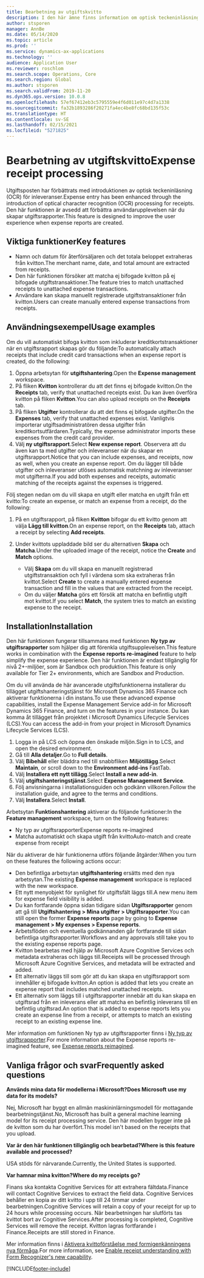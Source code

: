 ```yaml
---
title: Bearbetning av utgiftskvitto
description: I den här ämne finns information om optisk teckeninläsning (OCR) av kvitton. Den här funktionen är avsedd att förbättra användarupplevelsen när du skapar utgiftsrapporter i Microsoft Dynamics 365 Finance.
author: stsporen
manager: AnnBe
ms.date: 05/14/2020
ms.topic: article
ms.prod: ''
ms.service: dynamics-ax-applications
ms.technology: ''
audience: Application User
ms.reviewer: roschlom
ms.search.scope: Operations, Core
ms.search.region: Global
ms.author: stsporen
ms.search.validFrom: 2019-11-20
ms.dyn365.ops.version: 10.0.8
ms.openlocfilehash: 57ef67412eb3c5795559e4f6d011e97c4d7a1338
ms.sourcegitcommit: fa32b1893286f20271fa4ec4be8fc68bd135f53c
ms.translationtype: HT
ms.contentlocale: sv-SE
ms.lasthandoff: 02/15/2021
ms.locfileid: "5271825"
---
```

# <a name="expense-receipt-processing"></a><span data-ttu-id="12e03-104">Bearbetning av utgiftskvitto</span><span class="sxs-lookup"><span data-stu-id="12e03-104">Expense receipt processing</span></span>

<span data-ttu-id="12e03-105">Utgiftsposten har förbättrats med introduktionen av optisk teckeninläsning (OCR) för inleveranser.</span><span class="sxs-lookup"><span data-stu-id="12e03-105">Expense entry has been enhanced through the introduction of optical character recognition (OCR) processing for receipts.</span></span> <span data-ttu-id="12e03-106">Den här funktionen är avsedd att förbättra användarupplevelsen när du skapar utgiftsrapporter.</span><span class="sxs-lookup"><span data-stu-id="12e03-106">This feature is designed to improve the user experience when expense reports are created.</span></span>

## <a name="key-features"></a><span data-ttu-id="12e03-107">Viktiga funktioner</span><span class="sxs-lookup"><span data-stu-id="12e03-107">Key features</span></span>

- <span data-ttu-id="12e03-108">Namn och datum för återförsäljaren och det totala beloppet extraheras från kvitton.</span><span class="sxs-lookup"><span data-stu-id="12e03-108">The merchant name, date, and total amount are extracted from receipts.</span></span>
- <span data-ttu-id="12e03-109">Den här funktionen försöker att matcha ej bifogade kvitton på ej bifogade utgiftstransaktioner.</span><span class="sxs-lookup"><span data-stu-id="12e03-109">The feature tries to match unattached receipts to unattached expense transactions.</span></span>
- <span data-ttu-id="12e03-110">Användare kan skapa manuellt registrerade utgiftstransaktioner från kvitton.</span><span class="sxs-lookup"><span data-stu-id="12e03-110">Users can create manually entered expense transactions from receipts.</span></span>

## <a name="usage-examples"></a><span data-ttu-id="12e03-111">Användningsexempel</span><span class="sxs-lookup"><span data-stu-id="12e03-111">Usage examples</span></span>

<span data-ttu-id="12e03-112">Om du vill automatiskt bifoga kvitton som inkluderar kreditkortstransaktioner när en utgiftsrapport skapas gör du följande:</span><span class="sxs-lookup"><span data-stu-id="12e03-112">To automatically attach receipts that include credit card transactions when an expense report is created, do the following:</span></span>

  1. <span data-ttu-id="12e03-113">Öppna arbetsytan för **utgiftshantering**.</span><span class="sxs-lookup"><span data-stu-id="12e03-113">Open the **Expense management** workspace.</span></span>
  2. <span data-ttu-id="12e03-114">På fliken **Kvitton** kontrollerar du att det finns ej bifogade kvitton.</span><span class="sxs-lookup"><span data-stu-id="12e03-114">On the **Receipts** tab, verify that unattached receipts exist.</span></span> <span data-ttu-id="12e03-115">Du kan även överföra kvitton på fliken **Kvitton**.</span><span class="sxs-lookup"><span data-stu-id="12e03-115">You can also upload receipts on the **Receipts** tab.</span></span>
  3. <span data-ttu-id="12e03-116">På fliken **Utgifter** kontrollerar du att det finns ej bifogade utgifter.</span><span class="sxs-lookup"><span data-stu-id="12e03-116">On the **Expenses** tab, verify that unattached expenses exist.</span></span> <span data-ttu-id="12e03-117">Vanligtvis importerar utgiftsadministratören dessa utgifter från kreditkortsutfärdaren.</span><span class="sxs-lookup"><span data-stu-id="12e03-117">Typically, the expense administrator imports these expenses from the credit card provider.</span></span>
  4. <span data-ttu-id="12e03-118">Välj **ny utgiftsrapport**.</span><span class="sxs-lookup"><span data-stu-id="12e03-118">Select **New expense report**.</span></span> <span data-ttu-id="12e03-119">Observera att du även kan ta med utgifter och inleveranser när du skapar en utgiftsrapport.</span><span class="sxs-lookup"><span data-stu-id="12e03-119">Notice that you can include expenses, and receipts, now as well, when you create an expense report.</span></span> <span data-ttu-id="12e03-120">Om du lägger till både utgifter och inleveranser utlöses automatisk matchning av inleveranser mot utgifterna.</span><span class="sxs-lookup"><span data-stu-id="12e03-120">If you add both expenses and receipts, automatic matching of the receipts against the expenses is triggered.</span></span>

<span data-ttu-id="12e03-121">Följ stegen nedan om du vill skapa en utgift eller matcha en utgift från ett kvitto:</span><span class="sxs-lookup"><span data-stu-id="12e03-121">To create an expense, or match an expense from a receipt, do the following:</span></span>

  1. <span data-ttu-id="12e03-122">På en utgiftsrapport, på fliken **Kvitton** bifogar du ett kvitto genom att välja **Lägg till kvitton**.</span><span class="sxs-lookup"><span data-stu-id="12e03-122">On an expense report, on the **Receipts** tab, attach a receipt by selecting **Add receipts**.</span></span>
  2. <span data-ttu-id="12e03-123">Under kvittots uppladdade bild ser du alternativen **Skapa** och **Matcha**.</span><span class="sxs-lookup"><span data-stu-id="12e03-123">Under the uploaded image of the receipt, notice the **Create** and **Match** options.</span></span>

      - <span data-ttu-id="12e03-124">Välj **Skapa** om du vill skapa en manuellt registrerad utgiftstransaktion och fyll i värdena som ska extraheras från kvittot.</span><span class="sxs-lookup"><span data-stu-id="12e03-124">Select **Create** to create a manually entered expense transaction and fill in the values that are extracted from the receipt.</span></span>
      - <span data-ttu-id="12e03-125">Om du väljer **Matcha** görs ett försök att matcha en befintlig utgift mot kvittot.</span><span class="sxs-lookup"><span data-stu-id="12e03-125">If you select **Match**, the system tries to match an existing expense to the receipt.</span></span>

## <a name="installation"></a><span data-ttu-id="12e03-126">Installation</span><span class="sxs-lookup"><span data-stu-id="12e03-126">Installation</span></span>

<span data-ttu-id="12e03-127">Den här funktionen fungerar tillsammans med funktionen **Ny typ av utgiftsrapporter** som hjälper dig att förenkla utgiftsupplevelsen.</span><span class="sxs-lookup"><span data-stu-id="12e03-127">This feature works in combination with the **Expense reports re-imagined** feature to help simplify the expense experience.</span></span> <span data-ttu-id="12e03-128">Den här funktionen är endast tillgänglig för nivå 2+-miljöer, som är Sandbox och produktion.</span><span class="sxs-lookup"><span data-stu-id="12e03-128">This feature is only available for Tier 2+ environments, which are Sandbox and Production.</span></span>

<span data-ttu-id="12e03-129">Om du vill använda de här avancerade utgiftsfunktionerna installerar du tillägget utgiftshanteringstjänst för Microsoft Dynamics 365 Finance och aktiverar funktionerna i din instans.</span><span class="sxs-lookup"><span data-stu-id="12e03-129">To use these advanced expense capabilities, install the Expense Management Service add-in for Microsoft Dynamics 365 Finance, and turn on the features in your instance.</span></span> <span data-ttu-id="12e03-130">Du kan komma åt tillägget från projektet i Microsoft Dynamics Lifecycle Services (LCS).</span><span class="sxs-lookup"><span data-stu-id="12e03-130">You can access the add-in from your project in Microsoft Dynamics Lifecycle Services (LCS).</span></span>

1. <span data-ttu-id="12e03-131">Logga in på LCS och öppna den önskade miljön.</span><span class="sxs-lookup"><span data-stu-id="12e03-131">Sign in to LCS, and open the desired environment.</span></span>
2. <span data-ttu-id="12e03-132">Gå till **Alla detaljer**.</span><span class="sxs-lookup"><span data-stu-id="12e03-132">Go to **Full details**.</span></span>
3. <span data-ttu-id="12e03-133">Välj **Bibehåll** eller bläddra ned till snabbfliken **Miljötillägg**.</span><span class="sxs-lookup"><span data-stu-id="12e03-133">Select **Maintain**, or scroll down to the **Environment add-ins** FastTab.</span></span>
4. <span data-ttu-id="12e03-134">Välj **Installera ett nytt tillägg**.</span><span class="sxs-lookup"><span data-stu-id="12e03-134">Select **Install a new add-in**.</span></span>
5. <span data-ttu-id="12e03-135">Välj **utgiftshanteringstjänst**.</span><span class="sxs-lookup"><span data-stu-id="12e03-135">Select **Expense Management Service**.</span></span>
6. <span data-ttu-id="12e03-136">Följ anvisningarna i installationsguiden och godkänn villkoren.</span><span class="sxs-lookup"><span data-stu-id="12e03-136">Follow the installation guide, and agree to the terms and conditions.</span></span>
7. <span data-ttu-id="12e03-137">Välj **Installera**.</span><span class="sxs-lookup"><span data-stu-id="12e03-137">Select **Install**.</span></span>

<span data-ttu-id="12e03-138">Arbetsytan **Funktionshantering** aktiverar du följande funktioner:</span><span class="sxs-lookup"><span data-stu-id="12e03-138">In the **Feature management** workspace, turn on the following features:</span></span>

- <span data-ttu-id="12e03-139">Ny typ av utgiftsrapporter</span><span class="sxs-lookup"><span data-stu-id="12e03-139">Expense reports re-imagined</span></span>
- <span data-ttu-id="12e03-140">Matcha automatiskt och skapa utgift från kvitto</span><span class="sxs-lookup"><span data-stu-id="12e03-140">Auto-match and create expense from receipt</span></span>

<span data-ttu-id="12e03-141">När du aktiverar de här funktionerna utförs följande åtgärder:</span><span class="sxs-lookup"><span data-stu-id="12e03-141">When you turn on these features the following actions occur:</span></span>

- <span data-ttu-id="12e03-142">Den befintliga arbetsytan **utgiftshantering** ersätts med den nya arbetsytan.</span><span class="sxs-lookup"><span data-stu-id="12e03-142">The existing **Expense management** workspace is replaced with the new workspace.</span></span>
- <span data-ttu-id="12e03-143">Ett nytt menyobjekt för synlighet för utgiftsfält läggs till.</span><span class="sxs-lookup"><span data-stu-id="12e03-143">A new menu item for expense field visibility is added.</span></span>
- <span data-ttu-id="12e03-144">Du kan fortfarande öppna sidan tidigare sidan **Utgiftsrapporter** genom att gå till **Utgiftshantering > Mina utgifter > Utgiftsrapporter**.</span><span class="sxs-lookup"><span data-stu-id="12e03-144">You can still open the former **Expense reports** page by going to **Expense management > My expenses > Expense reports**.</span></span>
- <span data-ttu-id="12e03-145">Arbetsflöden och eventuella godkännanden går fortfarande till sidan befintliga utgiftsrapporter.</span><span class="sxs-lookup"><span data-stu-id="12e03-145">Workflows and any approvals still take you to the existing expense reports page.</span></span>
- <span data-ttu-id="12e03-146">Kvitton bearbetas med hjälp av Microsoft Azure Cognitive Services och metadata extraheras och läggs till.</span><span class="sxs-lookup"><span data-stu-id="12e03-146">Receipts will be processed through Microsoft Azure Cognitive Services, and metadata will be extracted and added.</span></span>
- <span data-ttu-id="12e03-147">Ett alternativ läggs till som gör att du kan skapa en utgiftsrapport som innehåller ej bifogade kvitton.</span><span class="sxs-lookup"><span data-stu-id="12e03-147">An option is added that lets you create an expense report that includes matched unattached receipts.</span></span>
- <span data-ttu-id="12e03-148">Ett alternativ som läggs till i utgiftsrapporter innebär att du kan skapa en utgiftsrad från en inleverans eller att matcha en befintlig inleverans till en befintlig utgiftsrad.</span><span class="sxs-lookup"><span data-stu-id="12e03-148">An option that is added to expense reports lets you create an expense line from a receipt, or attempts to match an existing receipt to an existing expense line.</span></span>

<span data-ttu-id="12e03-149">Mer information om funktionen Ny typ av utgiftsrapporter finns i [Ny typ av utgiftsrapporter](ExpenseWorkspaceNew.md).</span><span class="sxs-lookup"><span data-stu-id="12e03-149">For more information about the Expense reports re-imagined feature, see [Expense reports reimagined](ExpenseWorkspaceNew.md).</span></span>

## <a name="frequently-asked-questions"></a><span data-ttu-id="12e03-150">Vanliga frågor och svar</span><span class="sxs-lookup"><span data-stu-id="12e03-150">Frequently asked questions</span></span>

<span data-ttu-id="12e03-151">**Används mina data för modellerna i Microsoft?**</span><span class="sxs-lookup"><span data-stu-id="12e03-151">**Does Microsoft use my data for its models?**</span></span>

<span data-ttu-id="12e03-152">Nej, Microsoft har byggt en allmän maskininlärningsmodell för mottagande bearbetningstjänst.</span><span class="sxs-lookup"><span data-stu-id="12e03-152">No, Microsoft has built a general machine learning model for its receipt processing service.</span></span> <span data-ttu-id="12e03-153">Den här modellen bygger inte på de kvitton som du har överfört.</span><span class="sxs-lookup"><span data-stu-id="12e03-153">This model isn't based on the receipts that you upload.</span></span>

<span data-ttu-id="12e03-154">**Var är den här funktionen tillgänglig och bearbetad?**</span><span class="sxs-lookup"><span data-stu-id="12e03-154">**Where is this feature available and processed?**</span></span>

<span data-ttu-id="12e03-155">USA stöds för närvarande.</span><span class="sxs-lookup"><span data-stu-id="12e03-155">Currently, the United States is supported.</span></span>

<span data-ttu-id="12e03-156">**Var hamnar mina kvitton?**</span><span class="sxs-lookup"><span data-stu-id="12e03-156">**Where do my receipts go?**</span></span>

<span data-ttu-id="12e03-157">Finans ska kontakta Cognitive Services för att extrahera fältdata.</span><span class="sxs-lookup"><span data-stu-id="12e03-157">Finance will contact Cognitive Services to extract the field data.</span></span> <span data-ttu-id="12e03-158">Cognitive Services behåller en kopia av ditt kvitto i upp till 24 timmar under bearbetningen.</span><span class="sxs-lookup"><span data-stu-id="12e03-158">Cognitive Services will retain a copy of your receipt for up to 24 hours while processing occurs.</span></span> <span data-ttu-id="12e03-159">När bearbetningen har slutförts tas kvittot bort av Cognitive Services.</span><span class="sxs-lookup"><span data-stu-id="12e03-159">After processing is completed, Cognitive Services will remove the receipt.</span></span> <span data-ttu-id="12e03-160">Kvitton lagras fortfarande i Finance.</span><span class="sxs-lookup"><span data-stu-id="12e03-160">Receipts are still stored in Finance.</span></span>

<span data-ttu-id="12e03-161">Mer information finns i [Aktivera kvittoförståelse med formigenkänningens nya förmåga](https://azure.microsoft.com/blog/enable-receipt-understanding-with-form-recognizer-s-new-capability/).</span><span class="sxs-lookup"><span data-stu-id="12e03-161">For more information, see [Enable receipt understanding with Form Recognizer's new capability](https://azure.microsoft.com/blog/enable-receipt-understanding-with-form-recognizer-s-new-capability/).</span></span>


[!INCLUDE[footer-include](../includes/footer-banner.md)]
